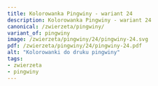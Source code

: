 ```yaml
---
title: Kolorowanka Pingwiny - wariant 24
description: Kolorowanka Pingwiny - wariant 24
canonical: /zwierzeta/pingwiny/
variant_of: pingwiny
image: /zwierzeta/pingwiny/24/pingwiny-24.svg
pdf: /zwierzeta/pingwiny/24/pingwiny-24.pdf
alt: "Kolorowanki do druku pingwiny"
tags:
- zwierzeta
- pingwiny
---
```

